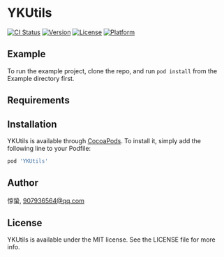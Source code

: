 # YKUtils

[![CI Status](https://img.shields.io/travis/惊蛰/YKUtils.svg?style=flat)](https://travis-ci.org/惊蛰/YKUtils)
[![Version](https://img.shields.io/cocoapods/v/YKUtils.svg?style=flat)](https://cocoapods.org/pods/YKUtils)
[![License](https://img.shields.io/cocoapods/l/YKUtils.svg?style=flat)](https://cocoapods.org/pods/YKUtils)
[![Platform](https://img.shields.io/cocoapods/p/YKUtils.svg?style=flat)](https://cocoapods.org/pods/YKUtils)

## Example

To run the example project, clone the repo, and run `pod install` from the Example directory first.

## Requirements

## Installation

YKUtils is available through [CocoaPods](https://cocoapods.org). To install
it, simply add the following line to your Podfile:

```ruby
pod 'YKUtils'
```

## Author

惊蛰, 907936564@qq.com

## License

YKUtils is available under the MIT license. See the LICENSE file for more info.
